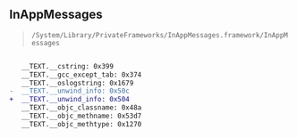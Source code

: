 ## InAppMessages

> `/System/Library/PrivateFrameworks/InAppMessages.framework/InAppMessages`

```diff

   __TEXT.__cstring: 0x399
   __TEXT.__gcc_except_tab: 0x374
   __TEXT.__oslogstring: 0x1679
-  __TEXT.__unwind_info: 0x50c
+  __TEXT.__unwind_info: 0x504
   __TEXT.__objc_classname: 0x48a
   __TEXT.__objc_methname: 0x53d7
   __TEXT.__objc_methtype: 0x1270

```
